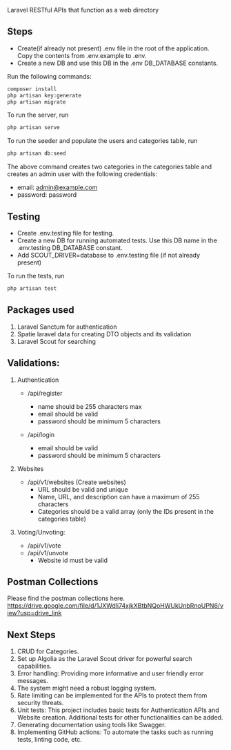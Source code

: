 Laravel RESTful APIs that function as a web directory

## Steps
- Create(if already not present) .env file in the root of the application. Copy the contents from .env.example to .env. 
- Create a new DB and use this DB in the .env DB_DATABASE constants.

Run the following commands:
```bash
composer install
php artisan key:generate
php artisan migrate
```

To run the server, run
```bash
php artisan serve
```

To run the seeder and populate the users and categories table, run 
```bash
php artisan db:seed
```

The above command creates two categories in the categories table and creates an admin user with the following credentials:
- email: admin@example.com
- password: password

## Testing

- Create .env.testing file for testing. 
- Create a new DB for running automated tests. Use this DB name in the .env.testing DB_DATABASE constant.
- Add SCOUT_DRIVER=database to .env.testing file (if not already present)

To run the tests, run
```bash
php artisan test
```

## Packages used
1. Laravel Sanctum for authentication
2. Spatie laravel data for creating DTO objects and its validation
3. Laravel Scout for searching

## Validations:
1. Authentication
    - /api/register
        - name should be 255 characters max
        - email should be valid
        - password should be minimum 5 characters

    - /api/login
        - email should be valid
        - password should be minimum 5 characters

2. Websites
    - /api/v1/websites (Create websites)
        - URL should be valid and unique
        - Name, URL, and description can have a maximum of 255 characters
        - Categories should be a valid array (only the IDs present in the categories table)

3. Voting/Unvoting:
    - /api/v1/vote
    - /api/v1/unvote
        - Website id must be valid

## Postman Collections
Please find the postman collections here.
https://drive.google.com/file/d/1JXWdli74xjkXBtbNQoHWUkUnbRnoUPN6/view?usp=drive_link


## Next Steps
1. CRUD for Categories.
2. Set up Algolia as the Laravel Scout driver for powerful search capabilities.
3. Error handling: Providing more informative and user friendly error messages.
4. The system might need a robust logging system.
5. Rate limiting can be implemented for the APIs to protect them from security threats.
6. Unit tests: This project includes basic tests for Authentication APIs and Website creation. Additional tests for other functionalities can be added.
7. Generating documentation using tools like Swagger.
8. Implementing GitHub actions: To automate the tasks such as running tests, linting code, etc.
